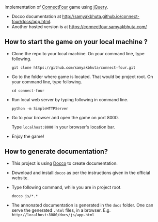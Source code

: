 Implementation of [ConnectFour](http://en.wikipedia.org/wiki/Connect_Four) game using [jQuery](https://jquery.com/).

* Docco documentation at http://samyakbhuta.github.io/connect-four/docs/app.html.
* Another hosted version is at https://connectfour.samyakbhuta.com/

## How to start the game on your local machine ?
 * Clone the repo to your local machine. On your command line, type following.

    ```git clone https://github.com/samyakbhuta/connect-four.git```
 * Go to the folder where game is located. That would be project root. On your command line, type following.

    ```cd connect-four```
 * Run local web server by typing following in command line.

    ```python -m SimpleHTTPServer```
 * Go to your browser and open the game on port 8000.  

    Type ```localhost:8000``` in your browser's location bar.
 * Enjoy the game!

## How to generate documentation?

 * This project is using [Docco](http://ashkenas.com/docco/) to create documentation.

 * Download and install `docco` as per the instructions given in the official website.

 * Type following command, while you are in project root.

   ```docco js/*.*```

 * The annonated documentation is generated in the `docs` folder. One can serve the generated `.html` files, in a browser. E.g. `http://localhost:8080/docs/js/app.html`
